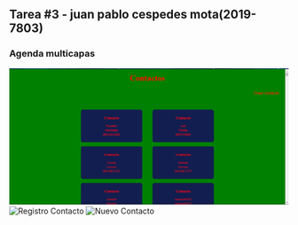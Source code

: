 ## Tarea #3 - juan pablo cespedes mota(2019-7803)

### Agenda multicapas 



![Contactos](Capture.PNG)
![Registro Contacto](Capture2.PNG)
![Nuevo Contacto](capture3.)